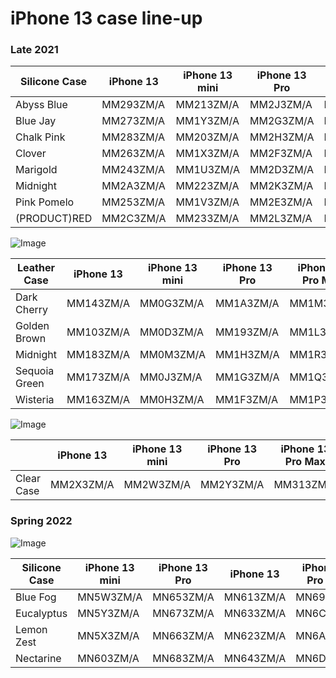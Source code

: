 # iPhone 13 case line-up

### Late 2021

| Silicone Case | iPhone 13 | iPhone 13 mini | iPhone 13 Pro | iPhone 13 Pro Max |
| ------------- | --------- | -------------- | ------------- | ----------------- |
| Abyss Blue    | MM293ZM/A | MM213ZM/A      | MM2J3ZM/A     | MM2T3ZM/A         |
| Blue Jay      | MM273ZM/A | MM1Y3ZM/A      | MM2G3ZM/A     | MM2Q3ZM/A         |
| Chalk Pink    | MM283ZM/A | MM203ZM/A      | MM2H3ZM/A     | MM2R3ZM/A         |
| Clover        | MM263ZM/A | MM1X3ZM/A      | MM2F3ZM/A     | MM2P3ZM/A         |
| Marigold      | MM243ZM/A | MM1U3ZM/A      | MM2D3ZM/A     | MM2M3ZM/A         |
| Midnight      | MM2A3ZM/A | MM223ZM/A      | MM2K3ZM/A     | MM2U3ZM/A         |
| Pink Pomelo   | MM253ZM/A | MM1V3ZM/A      | MM2E3ZM/A     | MM2N3ZM/A         |
| (PRODUCT)RED  | MM2C3ZM/A | MM233ZM/A      | MM2L3ZM/A     | MM2V3ZM/A         |

![Image](/assets/2021-13-leather.jpg)

| Leather Case  | iPhone 13 | iPhone 13 mini | iPhone 13 Pro | iPhone 13 Pro Max |
| ------------- | --------- | -------------- | ------------- | ----------------- |
| Dark Cherry   | MM143ZM/A | MM0G3ZM/A      | MM1A3ZM/A     | MM1M3ZM/A         |
| Golden Brown  | MM103ZM/A | MM0D3ZM/A      | MM193ZM/A     | MM1L3ZM/A         |
| Midnight      | MM183ZM/A | MM0M3ZM/A      | MM1H3ZM/A     | MM1R3ZM/A         |
| Sequoia Green | MM173ZM/A | MM0J3ZM/A      | MM1G3ZM/A     | MM1Q3ZM/A         |
| Wisteria      | MM163ZM/A | MM0H3ZM/A      | MM1F3ZM/A     | MM1P3ZM/A         |

![Image](/assets/2021-13-clear.jpg)

|            | iPhone 13 | iPhone 13 mini | iPhone 13 Pro | iPhone 13 Pro Max |
| ---------- | --------- | -------------- | ------------- | ----------------- |
| Clear Case | MM2X3ZM/A | MM2W3ZM/A      | MM2Y3ZM/A     | MM313ZM/A         |

### Spring 2022

![Image](/assets/2022-13-silicone.jpg)

| Silicone Case | iPhone 13 mini | iPhone 13 Pro | iPhone 13 | iPhone 13 Pro Max |
| ------------- | -------------- | ------------- | --------- | ----------------- |
| Blue Fog      | MN5W3ZM/A      | MN653ZM/A     | MN613ZM/A | MN693ZM/A         |
| Eucalyptus    | MN5Y3ZM/A      | MN673ZM/A     | MN633ZM/A | MN6C3ZM/A         |
| Lemon Zest    | MN5X3ZM/A      | MN663ZM/A     | MN623ZM/A | MN6A3ZM/A         |
| Nectarine     | MN603ZM/A      | MN683ZM/A     | MN643ZM/A | MN6D3ZM/A         |
